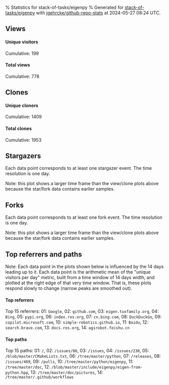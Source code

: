 % Statistics for stack-of-tasks/eigenpy
% Generated for [stack-of-tasks/eigenpy](https://github.com/stack-of-tasks/eigenpy) with [jgehrcke/github-repo-stats](https://github.com/jgehrcke/github-repo-stats) at 2024-05-27 08:24 UTC.


## Views

#### Unique visitors
<div id="chart_views_unique" class="full-width-chart"></div>

Cumulative: 199

#### Total views
<div id="chart_views_total" class="full-width-chart"></div>

Cumulative: 778

<div class="pagebreak-for-print"> </div>

## Clones

#### Unique cloners
<div id="chart_clones_unique" class="full-width-chart"></div>

Cumulative: 1409

#### Total clones
<div id="chart_clones_total" class="full-width-chart"></div>

Cumulative: 1953



<div class="pagebreak-for-print"> </div>



## Stargazers

Each data point corresponds to at least one stargazer event.
The time resolution is one day.

<div id="chart_stargazers" class="full-width-chart"></div>


Note: this plot shows a larger time frame than the view/clone plots above because the star/fork data contains earlier samples.



## Forks

Each data point corresponds to at least one fork event.
The time resolution is one day.

<div id="chart_forks" class="full-width-chart"></div>


Note: this plot shows a larger time frame than the view/clone plots above because the star/fork data contains earlier samples.



<div class="pagebreak-for-print"> </div>



## Top referrers and paths


Note: Each data point in the plots shown below is influenced by the 14 days
leading up to it. Each data point is the arithmetic mean of the "unique
visitors per day" metric, built from a time window of 14 days width, and
plotted at the right edge of that very time window. That is, these plots
respond slowly to change (narrow peaks are smoothed out).




#### Top referrers


<div id="chart_referrers_top_n_alltime" class="full-width-chart"></div>

Top 15 referrers: 01: `Google`, 02: `github.com`, 03: `eigen.tuxfamily.org`, 04: `Bing`, 05: `pypi.org`, 06: `index.ros.org`, 07: `cn.bing.com`, 08: `DuckDuckGo`, 09: `copilot.microsoft.com`, 10: `simple-robotics.github.io`, 11: `Baidu`, 12: `search.brave.com`, 13: `docs.ros.org`, 14: `agirobot.feishu.cn`





#### Top paths


<div id="chart_paths_top_n_alltime" class="full-width-chart"></div>

Top 15 paths: 01: `/`, 02: `/issues/86`, 03: `/issues`, 04: `/issues/230`, 05: `/blob/master/CMakeLists.txt`, 06: `/tree/master/python`, 07: `/releases`, 08: `/issues/469`, 09: `/pulls`, 10: `/tree/master/python/eigenpy`, 11: `/tree/master/doc`, 12: `/blob/master/include/eigenpy/eigen-from-python.hpp`, 13: `/tree/master/doc/pictures`, 14: `/tree/master/.github/workflows`


<script type="text/javascript">
    vegaEmbed('#chart_views_unique', {"$schema": "https://vega.github.io/schema/vega-lite/v4.17.0.json", "config": {"arc": {"fill": "#1b1e23"}, "area": {"fill": "#1b1e23"}, "axisBottom": {"domainColor": "#a9b4c4", "gridColor": "#a9b4c4", "labelColor": "#1b1e23", "labelFont": "relative-mono-11-pitch-pro, Menlo, monospace", "tickColor": "#a9b4c4", "titleColor": "#1b1e23", "titleFont": "relative-mono-11-pitch-pro, Menlo, monospace"}, "axisLeft": {"domainColor": "#a9b4c4", "gridColor": "#a9b4c4", "labelColor": "#1b1e23", "labelFont": "relative-mono-11-pitch-pro, Menlo, monospace", "tickColor": "#a9b4c4", "titleColor": "#1b1e23", "titleFont": "relative-mono-11-pitch-pro, Menlo, monospace"}, "axisX": {"grid": false}, "axisY": {"grid": false, "labelBound": true}, "background": "#FFFFFF", "group": {"fill": "#FFFFFF"}, "header": {"fontWeight": 400, "labelFont": "relative-mono-11-pitch-pro, Menlo, monospace", "titleFont": "relative-mono-11-pitch-pro, Menlo, monospace"}, "legend": {"labelFont": "relative-mono-11-pitch-pro, Menlo, monospace", "symbolSize": 200, "symbolType": "circle", "titleFont": "relative-mono-11-pitch-pro, Menlo, monospace"}, "line": {"color": "#1b1e23", "stroke": "#1b1e23"}, "path": {"stroke": "#1b1e23"}, "point": {"color": "#1b1e23", "cursor": "pointer", "filled": true, "size": 20}, "range": {"category": ["#85a2f7", "#ea9755", "#7eb36a", "#f07071", "#bc85d9", "#e587b6", "#a9b4c4", "#d4c05e", "#64b9c4"]}, "style": {"bar": {"fill": "#1b1e23"}, "text": {"font": "relative-mono-11-pitch-pro, Menlo, monospace", "fontWeight": 400}}, "symbol": {"shape": "circle"}, "title": {"anchor": "start", "font": "relative-mono-11-pitch-pro, Menlo, monospace", "fontWeight": 400}, "trail": {"color": "#1b1e23", "stroke": "#1b1e23"}, "view": {"stroke": null}}, "data": {"name": "data-4dd1a242aa4c16dc456e7962f9ce2a98"}, "datasets": {"data-4dd1a242aa4c16dc456e7962f9ce2a98": [{"time": "2024-05-06T00:00:00+00:00", "views_total": 6, "views_unique": 2}, {"time": "2024-05-07T00:00:00+00:00", "views_total": 29, "views_unique": 10}, {"time": "2024-05-08T00:00:00+00:00", "views_total": 29, "views_unique": 11}, {"time": "2024-05-09T00:00:00+00:00", "views_total": 46, "views_unique": 9}, {"time": "2024-05-10T00:00:00+00:00", "views_total": 39, "views_unique": 13}, {"time": "2024-05-11T00:00:00+00:00", "views_total": 4, "views_unique": 4}, {"time": "2024-05-12T00:00:00+00:00", "views_total": 3, "views_unique": 3}, {"time": "2024-05-13T00:00:00+00:00", "views_total": 49, "views_unique": 12}, {"time": "2024-05-14T00:00:00+00:00", "views_total": 24, "views_unique": 12}, {"time": "2024-05-15T00:00:00+00:00", "views_total": 88, "views_unique": 9}, {"time": "2024-05-16T00:00:00+00:00", "views_total": 18, "views_unique": 9}, {"time": "2024-05-17T00:00:00+00:00", "views_total": 23, "views_unique": 11}, {"time": "2024-05-18T00:00:00+00:00", "views_total": 8, "views_unique": 4}, {"time": "2024-05-19T00:00:00+00:00", "views_total": 21, "views_unique": 1}, {"time": "2024-05-20T00:00:00+00:00", "views_total": 19, "views_unique": 9}, {"time": "2024-05-21T00:00:00+00:00", "views_total": 74, "views_unique": 14}, {"time": "2024-05-22T00:00:00+00:00", "views_total": 125, "views_unique": 25}, {"time": "2024-05-23T00:00:00+00:00", "views_total": 31, "views_unique": 12}, {"time": "2024-05-24T00:00:00+00:00", "views_total": 32, "views_unique": 13}, {"time": "2024-05-25T00:00:00+00:00", "views_total": 17, "views_unique": 3}, {"time": "2024-05-26T00:00:00+00:00", "views_total": 68, "views_unique": 8}, {"time": "2024-05-27T00:00:00+00:00", "views_total": 25, "views_unique": 5}]}, "encoding": {"tooltip": [{"field": "views_unique", "format": ".1f", "title": "views (u)", "type": "quantitative"}, {"field": "time", "format": "%B %e, %Y", "title": "date", "type": "temporal"}], "x": {"axis": {"labelAngle": 25}, "field": "time", "scale": {"domain": ["2024-05-06", "2024-05-27"]}, "timeUnit": "yearmonthdate", "title": "date", "type": "temporal"}, "y": {"axis": {}, "field": "views_unique", "scale": {"domain": [0, 27.500000000000004], "type": "linear", "zero": true}, "title": "unique views per day", "type": "quantitative"}}, "height": 200, "mark": {"point": true, "type": "line"}, "padding": 10, "width": "container"}, {"actions": false, "renderer": "svg"}).catch(console.error);
vegaEmbed('#chart_views_total', {"$schema": "https://vega.github.io/schema/vega-lite/v4.17.0.json", "config": {"arc": {"fill": "#1b1e23"}, "area": {"fill": "#1b1e23"}, "axisBottom": {"domainColor": "#a9b4c4", "gridColor": "#a9b4c4", "labelColor": "#1b1e23", "labelFont": "relative-mono-11-pitch-pro, Menlo, monospace", "tickColor": "#a9b4c4", "titleColor": "#1b1e23", "titleFont": "relative-mono-11-pitch-pro, Menlo, monospace"}, "axisLeft": {"domainColor": "#a9b4c4", "gridColor": "#a9b4c4", "labelColor": "#1b1e23", "labelFont": "relative-mono-11-pitch-pro, Menlo, monospace", "tickColor": "#a9b4c4", "titleColor": "#1b1e23", "titleFont": "relative-mono-11-pitch-pro, Menlo, monospace"}, "axisX": {"grid": false}, "axisY": {"grid": false, "labelBound": true}, "background": "#FFFFFF", "group": {"fill": "#FFFFFF"}, "header": {"fontWeight": 400, "labelFont": "relative-mono-11-pitch-pro, Menlo, monospace", "titleFont": "relative-mono-11-pitch-pro, Menlo, monospace"}, "legend": {"labelFont": "relative-mono-11-pitch-pro, Menlo, monospace", "symbolSize": 200, "symbolType": "circle", "titleFont": "relative-mono-11-pitch-pro, Menlo, monospace"}, "line": {"color": "#1b1e23", "stroke": "#1b1e23"}, "path": {"stroke": "#1b1e23"}, "point": {"color": "#1b1e23", "cursor": "pointer", "filled": true, "size": 20}, "range": {"category": ["#85a2f7", "#ea9755", "#7eb36a", "#f07071", "#bc85d9", "#e587b6", "#a9b4c4", "#d4c05e", "#64b9c4"]}, "style": {"bar": {"fill": "#1b1e23"}, "text": {"font": "relative-mono-11-pitch-pro, Menlo, monospace", "fontWeight": 400}}, "symbol": {"shape": "circle"}, "title": {"anchor": "start", "font": "relative-mono-11-pitch-pro, Menlo, monospace", "fontWeight": 400}, "trail": {"color": "#1b1e23", "stroke": "#1b1e23"}, "view": {"stroke": null}}, "data": {"name": "data-4dd1a242aa4c16dc456e7962f9ce2a98"}, "datasets": {"data-4dd1a242aa4c16dc456e7962f9ce2a98": [{"time": "2024-05-06T00:00:00+00:00", "views_total": 6, "views_unique": 2}, {"time": "2024-05-07T00:00:00+00:00", "views_total": 29, "views_unique": 10}, {"time": "2024-05-08T00:00:00+00:00", "views_total": 29, "views_unique": 11}, {"time": "2024-05-09T00:00:00+00:00", "views_total": 46, "views_unique": 9}, {"time": "2024-05-10T00:00:00+00:00", "views_total": 39, "views_unique": 13}, {"time": "2024-05-11T00:00:00+00:00", "views_total": 4, "views_unique": 4}, {"time": "2024-05-12T00:00:00+00:00", "views_total": 3, "views_unique": 3}, {"time": "2024-05-13T00:00:00+00:00", "views_total": 49, "views_unique": 12}, {"time": "2024-05-14T00:00:00+00:00", "views_total": 24, "views_unique": 12}, {"time": "2024-05-15T00:00:00+00:00", "views_total": 88, "views_unique": 9}, {"time": "2024-05-16T00:00:00+00:00", "views_total": 18, "views_unique": 9}, {"time": "2024-05-17T00:00:00+00:00", "views_total": 23, "views_unique": 11}, {"time": "2024-05-18T00:00:00+00:00", "views_total": 8, "views_unique": 4}, {"time": "2024-05-19T00:00:00+00:00", "views_total": 21, "views_unique": 1}, {"time": "2024-05-20T00:00:00+00:00", "views_total": 19, "views_unique": 9}, {"time": "2024-05-21T00:00:00+00:00", "views_total": 74, "views_unique": 14}, {"time": "2024-05-22T00:00:00+00:00", "views_total": 125, "views_unique": 25}, {"time": "2024-05-23T00:00:00+00:00", "views_total": 31, "views_unique": 12}, {"time": "2024-05-24T00:00:00+00:00", "views_total": 32, "views_unique": 13}, {"time": "2024-05-25T00:00:00+00:00", "views_total": 17, "views_unique": 3}, {"time": "2024-05-26T00:00:00+00:00", "views_total": 68, "views_unique": 8}, {"time": "2024-05-27T00:00:00+00:00", "views_total": 25, "views_unique": 5}]}, "encoding": {"tooltip": [{"field": "views_total", "format": ".1f", "title": "views (t)", "type": "quantitative"}, {"field": "time", "format": "%B %e, %Y", "title": "date", "type": "temporal"}], "x": {"axis": {"labelAngle": 25}, "field": "time", "scale": {"domain": ["2024-05-06", "2024-05-27"]}, "timeUnit": "yearmonthdate", "title": "date", "type": "temporal"}, "y": {"axis": {"values": [1, 10, 50, 100, 500, 1000, 5000, 10000]}, "field": "views_total", "scale": {"domain": [0, 137.5], "type": "symlog", "zero": true}, "title": "total views per day", "type": "quantitative"}}, "height": 200, "mark": {"point": true, "type": "line"}, "padding": 10, "width": "container"}, {"actions": false, "renderer": "svg"}).catch(console.error);
vegaEmbed('#chart_clones_unique', {"$schema": "https://vega.github.io/schema/vega-lite/v4.17.0.json", "config": {"arc": {"fill": "#1b1e23"}, "area": {"fill": "#1b1e23"}, "axisBottom": {"domainColor": "#a9b4c4", "gridColor": "#a9b4c4", "labelColor": "#1b1e23", "labelFont": "relative-mono-11-pitch-pro, Menlo, monospace", "tickColor": "#a9b4c4", "titleColor": "#1b1e23", "titleFont": "relative-mono-11-pitch-pro, Menlo, monospace"}, "axisLeft": {"domainColor": "#a9b4c4", "gridColor": "#a9b4c4", "labelColor": "#1b1e23", "labelFont": "relative-mono-11-pitch-pro, Menlo, monospace", "tickColor": "#a9b4c4", "titleColor": "#1b1e23", "titleFont": "relative-mono-11-pitch-pro, Menlo, monospace"}, "axisX": {"grid": false}, "axisY": {"grid": false, "labelBound": true}, "background": "#FFFFFF", "group": {"fill": "#FFFFFF"}, "header": {"fontWeight": 400, "labelFont": "relative-mono-11-pitch-pro, Menlo, monospace", "titleFont": "relative-mono-11-pitch-pro, Menlo, monospace"}, "legend": {"labelFont": "relative-mono-11-pitch-pro, Menlo, monospace", "symbolSize": 200, "symbolType": "circle", "titleFont": "relative-mono-11-pitch-pro, Menlo, monospace"}, "line": {"color": "#1b1e23", "stroke": "#1b1e23"}, "path": {"stroke": "#1b1e23"}, "point": {"color": "#1b1e23", "cursor": "pointer", "filled": true, "size": 20}, "range": {"category": ["#85a2f7", "#ea9755", "#7eb36a", "#f07071", "#bc85d9", "#e587b6", "#a9b4c4", "#d4c05e", "#64b9c4"]}, "style": {"bar": {"fill": "#1b1e23"}, "text": {"font": "relative-mono-11-pitch-pro, Menlo, monospace", "fontWeight": 400}}, "symbol": {"shape": "circle"}, "title": {"anchor": "start", "font": "relative-mono-11-pitch-pro, Menlo, monospace", "fontWeight": 400}, "trail": {"color": "#1b1e23", "stroke": "#1b1e23"}, "view": {"stroke": null}}, "data": {"name": "data-ed9c578e728ab6f08db4843524c87df5"}, "datasets": {"data-ed9c578e728ab6f08db4843524c87df5": [{"clones_total": 77, "clones_unique": 70, "time": "2024-05-06T00:00:00+00:00"}, {"clones_total": 84, "clones_unique": 74, "time": "2024-05-07T00:00:00+00:00"}, {"clones_total": 69, "clones_unique": 55, "time": "2024-05-08T00:00:00+00:00"}, {"clones_total": 87, "clones_unique": 81, "time": "2024-05-09T00:00:00+00:00"}, {"clones_total": 114, "clones_unique": 100, "time": "2024-05-10T00:00:00+00:00"}, {"clones_total": 98, "clones_unique": 87, "time": "2024-05-11T00:00:00+00:00"}, {"clones_total": 65, "clones_unique": 61, "time": "2024-05-12T00:00:00+00:00"}, {"clones_total": 121, "clones_unique": 96, "time": "2024-05-13T00:00:00+00:00"}, {"clones_total": 61, "clones_unique": 41, "time": "2024-05-14T00:00:00+00:00"}, {"clones_total": 44, "clones_unique": 15, "time": "2024-05-15T00:00:00+00:00"}, {"clones_total": 31, "clones_unique": 15, "time": "2024-05-16T00:00:00+00:00"}, {"clones_total": 102, "clones_unique": 91, "time": "2024-05-17T00:00:00+00:00"}, {"clones_total": 4, "clones_unique": 4, "time": "2024-05-18T00:00:00+00:00"}, {"clones_total": 3, "clones_unique": 3, "time": "2024-05-19T00:00:00+00:00"}, {"clones_total": 7, "clones_unique": 7, "time": "2024-05-20T00:00:00+00:00"}, {"clones_total": 114, "clones_unique": 100, "time": "2024-05-21T00:00:00+00:00"}, {"clones_total": 244, "clones_unique": 132, "time": "2024-05-22T00:00:00+00:00"}, {"clones_total": 194, "clones_unique": 155, "time": "2024-05-23T00:00:00+00:00"}, {"clones_total": 146, "clones_unique": 120, "time": "2024-05-24T00:00:00+00:00"}, {"clones_total": 167, "clones_unique": 35, "time": "2024-05-25T00:00:00+00:00"}, {"clones_total": 114, "clones_unique": 62, "time": "2024-05-26T00:00:00+00:00"}, {"clones_total": 7, "clones_unique": 5, "time": "2024-05-27T00:00:00+00:00"}]}, "encoding": {"tooltip": [{"field": "clones_unique", "format": ".1f", "title": "clones (u)", "type": "quantitative"}, {"field": "time", "format": "%B %e, %Y", "title": "date", "type": "temporal"}], "x": {"axis": {"labelAngle": 25}, "field": "time", "scale": {"domain": ["2024-05-06", "2024-05-27"]}, "timeUnit": "yearmonthdate", "title": "date", "type": "temporal"}, "y": {"axis": {"values": [1, 10, 50, 100, 500, 1000, 5000, 10000]}, "field": "clones_unique", "scale": {"domain": [0, 170.5], "type": "symlog", "zero": true}, "title": "unique clones per day", "type": "quantitative"}}, "height": 200, "mark": {"point": true, "type": "line"}, "padding": 10, "width": "container"}, {"actions": false, "renderer": "svg"}).catch(console.error);
vegaEmbed('#chart_clones_total', {"$schema": "https://vega.github.io/schema/vega-lite/v4.17.0.json", "config": {"arc": {"fill": "#1b1e23"}, "area": {"fill": "#1b1e23"}, "axisBottom": {"domainColor": "#a9b4c4", "gridColor": "#a9b4c4", "labelColor": "#1b1e23", "labelFont": "relative-mono-11-pitch-pro, Menlo, monospace", "tickColor": "#a9b4c4", "titleColor": "#1b1e23", "titleFont": "relative-mono-11-pitch-pro, Menlo, monospace"}, "axisLeft": {"domainColor": "#a9b4c4", "gridColor": "#a9b4c4", "labelColor": "#1b1e23", "labelFont": "relative-mono-11-pitch-pro, Menlo, monospace", "tickColor": "#a9b4c4", "titleColor": "#1b1e23", "titleFont": "relative-mono-11-pitch-pro, Menlo, monospace"}, "axisX": {"grid": false}, "axisY": {"grid": false, "labelBound": true}, "background": "#FFFFFF", "group": {"fill": "#FFFFFF"}, "header": {"fontWeight": 400, "labelFont": "relative-mono-11-pitch-pro, Menlo, monospace", "titleFont": "relative-mono-11-pitch-pro, Menlo, monospace"}, "legend": {"labelFont": "relative-mono-11-pitch-pro, Menlo, monospace", "symbolSize": 200, "symbolType": "circle", "titleFont": "relative-mono-11-pitch-pro, Menlo, monospace"}, "line": {"color": "#1b1e23", "stroke": "#1b1e23"}, "path": {"stroke": "#1b1e23"}, "point": {"color": "#1b1e23", "cursor": "pointer", "filled": true, "size": 20}, "range": {"category": ["#85a2f7", "#ea9755", "#7eb36a", "#f07071", "#bc85d9", "#e587b6", "#a9b4c4", "#d4c05e", "#64b9c4"]}, "style": {"bar": {"fill": "#1b1e23"}, "text": {"font": "relative-mono-11-pitch-pro, Menlo, monospace", "fontWeight": 400}}, "symbol": {"shape": "circle"}, "title": {"anchor": "start", "font": "relative-mono-11-pitch-pro, Menlo, monospace", "fontWeight": 400}, "trail": {"color": "#1b1e23", "stroke": "#1b1e23"}, "view": {"stroke": null}}, "data": {"name": "data-ed9c578e728ab6f08db4843524c87df5"}, "datasets": {"data-ed9c578e728ab6f08db4843524c87df5": [{"clones_total": 77, "clones_unique": 70, "time": "2024-05-06T00:00:00+00:00"}, {"clones_total": 84, "clones_unique": 74, "time": "2024-05-07T00:00:00+00:00"}, {"clones_total": 69, "clones_unique": 55, "time": "2024-05-08T00:00:00+00:00"}, {"clones_total": 87, "clones_unique": 81, "time": "2024-05-09T00:00:00+00:00"}, {"clones_total": 114, "clones_unique": 100, "time": "2024-05-10T00:00:00+00:00"}, {"clones_total": 98, "clones_unique": 87, "time": "2024-05-11T00:00:00+00:00"}, {"clones_total": 65, "clones_unique": 61, "time": "2024-05-12T00:00:00+00:00"}, {"clones_total": 121, "clones_unique": 96, "time": "2024-05-13T00:00:00+00:00"}, {"clones_total": 61, "clones_unique": 41, "time": "2024-05-14T00:00:00+00:00"}, {"clones_total": 44, "clones_unique": 15, "time": "2024-05-15T00:00:00+00:00"}, {"clones_total": 31, "clones_unique": 15, "time": "2024-05-16T00:00:00+00:00"}, {"clones_total": 102, "clones_unique": 91, "time": "2024-05-17T00:00:00+00:00"}, {"clones_total": 4, "clones_unique": 4, "time": "2024-05-18T00:00:00+00:00"}, {"clones_total": 3, "clones_unique": 3, "time": "2024-05-19T00:00:00+00:00"}, {"clones_total": 7, "clones_unique": 7, "time": "2024-05-20T00:00:00+00:00"}, {"clones_total": 114, "clones_unique": 100, "time": "2024-05-21T00:00:00+00:00"}, {"clones_total": 244, "clones_unique": 132, "time": "2024-05-22T00:00:00+00:00"}, {"clones_total": 194, "clones_unique": 155, "time": "2024-05-23T00:00:00+00:00"}, {"clones_total": 146, "clones_unique": 120, "time": "2024-05-24T00:00:00+00:00"}, {"clones_total": 167, "clones_unique": 35, "time": "2024-05-25T00:00:00+00:00"}, {"clones_total": 114, "clones_unique": 62, "time": "2024-05-26T00:00:00+00:00"}, {"clones_total": 7, "clones_unique": 5, "time": "2024-05-27T00:00:00+00:00"}]}, "encoding": {"tooltip": [{"field": "clones_total", "format": ".1f", "title": "clones (t)", "type": "quantitative"}, {"field": "time", "format": "%B %e, %Y", "title": "date", "type": "temporal"}], "x": {"axis": {"labelAngle": 25}, "field": "time", "scale": {"domain": ["2024-05-06", "2024-05-27"]}, "timeUnit": "yearmonthdate", "title": "date", "type": "temporal"}, "y": {"axis": {"values": [1, 10, 50, 100, 500, 1000, 5000, 10000]}, "field": "clones_total", "scale": {"domain": [0, 268.40000000000003], "type": "symlog", "zero": true}, "title": "total clones per day", "type": "quantitative"}}, "height": 200, "mark": {"point": true, "type": "line"}, "padding": 10, "width": "container"}, {"actions": false, "renderer": "svg"}).catch(console.error);
vegaEmbed('#chart_stargazers', {"$schema": "https://vega.github.io/schema/vega-lite/v4.17.0.json", "config": {"arc": {"fill": "#1b1e23"}, "area": {"fill": "#1b1e23"}, "axisBottom": {"domainColor": "#a9b4c4", "gridColor": "#a9b4c4", "labelColor": "#1b1e23", "labelFont": "relative-mono-11-pitch-pro, Menlo, monospace", "tickColor": "#a9b4c4", "titleColor": "#1b1e23", "titleFont": "relative-mono-11-pitch-pro, Menlo, monospace"}, "axisLeft": {"domainColor": "#a9b4c4", "gridColor": "#a9b4c4", "labelColor": "#1b1e23", "labelFont": "relative-mono-11-pitch-pro, Menlo, monospace", "tickColor": "#a9b4c4", "titleColor": "#1b1e23", "titleFont": "relative-mono-11-pitch-pro, Menlo, monospace"}, "axisX": {"grid": false}, "axisY": {"grid": false}, "background": "#FFFFFF", "group": {"fill": "#FFFFFF"}, "header": {"fontWeight": 400, "labelFont": "relative-mono-11-pitch-pro, Menlo, monospace", "titleFont": "relative-mono-11-pitch-pro, Menlo, monospace"}, "legend": {"labelFont": "relative-mono-11-pitch-pro, Menlo, monospace", "symbolSize": 200, "symbolType": "circle", "titleFont": "relative-mono-11-pitch-pro, Menlo, monospace"}, "line": {"color": "#1b1e23", "stroke": "#1b1e23"}, "path": {"stroke": "#1b1e23"}, "point": {"color": "#1b1e23", "cursor": "pointer", "filled": true, "size": 50}, "range": {"category": ["#85a2f7", "#ea9755", "#7eb36a", "#f07071", "#bc85d9", "#e587b6", "#a9b4c4", "#d4c05e", "#64b9c4"]}, "style": {"bar": {"fill": "#1b1e23"}, "text": {"font": "relative-mono-11-pitch-pro, Menlo, monospace", "fontWeight": 400}}, "symbol": {"shape": "circle"}, "title": {"anchor": "start", "font": "relative-mono-11-pitch-pro, Menlo, monospace", "fontWeight": 400}, "trail": {"color": "#1b1e23", "stroke": "#1b1e23"}, "view": {"stroke": null}}, "data": {"name": "data-9ec6923012c4eb88e4864525ed2d7313"}, "datasets": {"data-9ec6923012c4eb88e4864525ed2d7313": [{"stars_cumulative": 1.0, "time": "2014-11-22T00:00:00+00:00"}, {"stars_cumulative": 2.0, "time": "2015-12-07T10:00:00+00:00"}, {"stars_cumulative": 3.0, "time": "2017-10-29T02:00:00+00:00"}, {"stars_cumulative": 4.0, "time": "2018-04-20T00:00:00+00:00"}, {"stars_cumulative": 5.0, "time": "2018-08-01T18:00:00+00:00"}, {"stars_cumulative": 7.0, "time": "2018-09-05T08:00:00+00:00"}, {"stars_cumulative": 8.0, "time": "2018-12-18T02:00:00+00:00"}, {"stars_cumulative": 11.0, "time": "2019-03-31T20:00:00+00:00"}, {"stars_cumulative": 13.0, "time": "2019-06-09T00:00:00+00:00"}, {"stars_cumulative": 16.0, "time": "2019-07-13T14:00:00+00:00"}, {"stars_cumulative": 22.0, "time": "2019-09-20T18:00:00+00:00"}, {"stars_cumulative": 27.0, "time": "2019-10-25T08:00:00+00:00"}, {"stars_cumulative": 28.0, "time": "2020-01-02T12:00:00+00:00"}, {"stars_cumulative": 38.0, "time": "2020-02-06T02:00:00+00:00"}, {"stars_cumulative": 42.0, "time": "2020-03-11T16:00:00+00:00"}, {"stars_cumulative": 45.0, "time": "2020-04-15T06:00:00+00:00"}, {"stars_cumulative": 48.0, "time": "2020-05-19T20:00:00+00:00"}, {"stars_cumulative": 49.0, "time": "2020-06-23T10:00:00+00:00"}, {"stars_cumulative": 53.0, "time": "2020-07-28T00:00:00+00:00"}, {"stars_cumulative": 55.0, "time": "2020-08-31T14:00:00+00:00"}, {"stars_cumulative": 56.0, "time": "2020-10-05T04:00:00+00:00"}, {"stars_cumulative": 57.0, "time": "2020-12-13T08:00:00+00:00"}, {"stars_cumulative": 58.0, "time": "2021-01-16T22:00:00+00:00"}, {"stars_cumulative": 60.0, "time": "2021-02-20T12:00:00+00:00"}, {"stars_cumulative": 62.0, "time": "2021-03-27T02:00:00+00:00"}, {"stars_cumulative": 66.0, "time": "2021-04-30T16:00:00+00:00"}, {"stars_cumulative": 70.0, "time": "2021-06-04T06:00:00+00:00"}, {"stars_cumulative": 72.0, "time": "2021-07-08T20:00:00+00:00"}, {"stars_cumulative": 76.0, "time": "2021-08-12T10:00:00+00:00"}, {"stars_cumulative": 78.0, "time": "2021-09-16T00:00:00+00:00"}, {"stars_cumulative": 82.0, "time": "2021-10-20T14:00:00+00:00"}, {"stars_cumulative": 83.0, "time": "2021-11-24T04:00:00+00:00"}, {"stars_cumulative": 87.0, "time": "2021-12-28T18:00:00+00:00"}, {"stars_cumulative": 89.0, "time": "2022-02-01T08:00:00+00:00"}, {"stars_cumulative": 94.0, "time": "2022-03-07T22:00:00+00:00"}, {"stars_cumulative": 96.0, "time": "2022-04-11T12:00:00+00:00"}, {"stars_cumulative": 97.0, "time": "2022-05-16T02:00:00+00:00"}, {"stars_cumulative": 103.0, "time": "2022-06-19T16:00:00+00:00"}, {"stars_cumulative": 108.0, "time": "2022-07-24T06:00:00+00:00"}, {"stars_cumulative": 111.0, "time": "2022-10-01T10:00:00+00:00"}, {"stars_cumulative": 112.0, "time": "2022-11-05T00:00:00+00:00"}, {"stars_cumulative": 118.0, "time": "2022-12-09T14:00:00+00:00"}, {"stars_cumulative": 120.0, "time": "2023-01-13T04:00:00+00:00"}, {"stars_cumulative": 122.0, "time": "2023-02-16T18:00:00+00:00"}, {"stars_cumulative": 126.0, "time": "2023-03-23T08:00:00+00:00"}, {"stars_cumulative": 128.0, "time": "2023-04-26T22:00:00+00:00"}, {"stars_cumulative": 132.0, "time": "2023-05-31T12:00:00+00:00"}, {"stars_cumulative": 135.0, "time": "2023-07-05T02:00:00+00:00"}, {"stars_cumulative": 139.0, "time": "2023-08-08T16:00:00+00:00"}, {"stars_cumulative": 144.0, "time": "2023-09-12T06:00:00+00:00"}, {"stars_cumulative": 145.0, "time": "2023-10-16T20:00:00+00:00"}, {"stars_cumulative": 147.0, "time": "2023-11-20T10:00:00+00:00"}, {"stars_cumulative": 149.0, "time": "2023-12-25T00:00:00+00:00"}, {"stars_cumulative": 152.0, "time": "2024-01-28T14:00:00+00:00"}, {"stars_cumulative": 156.0, "time": "2024-03-03T04:00:00+00:00"}, {"stars_cumulative": 161.0, "time": "2024-04-06T18:00:00+00:00"}, {"stars_cumulative": 162.0, "time": "2024-05-11T08:00:00+00:00"}]}, "encoding": {"tooltip": [{"field": "stars_cumulative", "format": "d", "title": "stars", "type": "quantitative"}, {"field": "time", "format": "%B %e, %Y", "title": "date", "type": "temporal"}], "x": {"axis": {"labelAngle": 25}, "field": "time", "scale": {"domain": ["2014-10-08", "2024-05-27"]}, "timeUnit": "yearmonthdate", "title": "date", "type": "temporal"}, "y": {"field": "stars_cumulative", "scale": {"domain": [0, 178.20000000000002], "zero": true}, "title": "stargazer count (cumulative)", "type": "quantitative"}}, "height": 300, "mark": {"point": true, "type": "line"}, "padding": 10, "width": "container"}, {"actions": false, "renderer": "svg"}).catch(console.error);
vegaEmbed('#chart_forks', {"$schema": "https://vega.github.io/schema/vega-lite/v4.17.0.json", "config": {"arc": {"fill": "#1b1e23"}, "area": {"fill": "#1b1e23"}, "axisBottom": {"domainColor": "#a9b4c4", "gridColor": "#a9b4c4", "labelColor": "#1b1e23", "labelFont": "relative-mono-11-pitch-pro, Menlo, monospace", "tickColor": "#a9b4c4", "titleColor": "#1b1e23", "titleFont": "relative-mono-11-pitch-pro, Menlo, monospace"}, "axisLeft": {"domainColor": "#a9b4c4", "gridColor": "#a9b4c4", "labelColor": "#1b1e23", "labelFont": "relative-mono-11-pitch-pro, Menlo, monospace", "tickColor": "#a9b4c4", "titleColor": "#1b1e23", "titleFont": "relative-mono-11-pitch-pro, Menlo, monospace"}, "axisX": {"grid": false}, "axisY": {"grid": false}, "background": "#FFFFFF", "group": {"fill": "#FFFFFF"}, "header": {"fontWeight": 400, "labelFont": "relative-mono-11-pitch-pro, Menlo, monospace", "titleFont": "relative-mono-11-pitch-pro, Menlo, monospace"}, "legend": {"labelFont": "relative-mono-11-pitch-pro, Menlo, monospace", "symbolSize": 200, "symbolType": "circle", "titleFont": "relative-mono-11-pitch-pro, Menlo, monospace"}, "line": {"color": "#1b1e23", "stroke": "#1b1e23"}, "path": {"stroke": "#1b1e23"}, "point": {"color": "#1b1e23", "cursor": "pointer", "filled": true, "size": 50}, "range": {"category": ["#85a2f7", "#ea9755", "#7eb36a", "#f07071", "#bc85d9", "#e587b6", "#a9b4c4", "#d4c05e", "#64b9c4"]}, "style": {"bar": {"fill": "#1b1e23"}, "text": {"font": "relative-mono-11-pitch-pro, Menlo, monospace", "fontWeight": 400}}, "symbol": {"shape": "circle"}, "title": {"anchor": "start", "font": "relative-mono-11-pitch-pro, Menlo, monospace", "fontWeight": 400}, "trail": {"color": "#1b1e23", "stroke": "#1b1e23"}, "view": {"stroke": null}}, "data": {"name": "data-d735ec568c62395c171eaaabe8a5b9a7"}, "datasets": {"data-d735ec568c62395c171eaaabe8a5b9a7": [{"forks_cumulative": 1, "time": "2014-10-08T08:15:50+00:00"}, {"forks_cumulative": 2, "time": "2015-02-20T00:45:41+00:00"}, {"forks_cumulative": 3, "time": "2016-07-07T12:01:35+00:00"}, {"forks_cumulative": 4, "time": "2017-01-05T09:16:37+00:00"}, {"forks_cumulative": 5, "time": "2017-11-02T14:38:48+00:00"}, {"forks_cumulative": 6, "time": "2017-12-01T20:04:53+00:00"}, {"forks_cumulative": 7, "time": "2019-04-11T10:00:02+00:00"}, {"forks_cumulative": 8, "time": "2019-04-19T08:54:43+00:00"}, {"forks_cumulative": 9, "time": "2019-07-04T10:19:15+00:00"}, {"forks_cumulative": 10, "time": "2019-07-17T07:25:45+00:00"}, {"forks_cumulative": 11, "time": "2019-07-17T11:28:39+00:00"}, {"forks_cumulative": 12, "time": "2019-07-25T13:38:31+00:00"}, {"forks_cumulative": 13, "time": "2019-08-23T12:57:45+00:00"}, {"forks_cumulative": 14, "time": "2019-10-21T09:08:05+00:00"}, {"forks_cumulative": 15, "time": "2019-11-08T07:35:54+00:00"}, {"forks_cumulative": 16, "time": "2020-01-30T14:39:45+00:00"}, {"forks_cumulative": 17, "time": "2020-02-09T03:09:14+00:00"}, {"forks_cumulative": 18, "time": "2020-02-09T14:19:58+00:00"}, {"forks_cumulative": 19, "time": "2020-05-06T13:42:06+00:00"}, {"forks_cumulative": 20, "time": "2020-06-03T08:51:45+00:00"}, {"forks_cumulative": 21, "time": "2020-09-11T01:53:48+00:00"}, {"forks_cumulative": 22, "time": "2020-11-22T10:18:00+00:00"}, {"forks_cumulative": 23, "time": "2021-07-21T12:47:24+00:00"}, {"forks_cumulative": 24, "time": "2021-11-10T18:56:20+00:00"}, {"forks_cumulative": 25, "time": "2021-12-25T05:56:33+00:00"}, {"forks_cumulative": 26, "time": "2022-01-28T11:25:43+00:00"}, {"forks_cumulative": 27, "time": "2022-04-19T12:56:45+00:00"}, {"forks_cumulative": 28, "time": "2022-05-28T14:35:07+00:00"}, {"forks_cumulative": 29, "time": "2022-08-01T02:01:56+00:00"}, {"forks_cumulative": 30, "time": "2022-08-31T06:28:30+00:00"}, {"forks_cumulative": 31, "time": "2022-09-17T02:43:46+00:00"}, {"forks_cumulative": 32, "time": "2022-12-01T09:51:37+00:00"}, {"forks_cumulative": 33, "time": "2023-05-18T17:19:57+00:00"}, {"forks_cumulative": 34, "time": "2023-05-20T13:50:38+00:00"}, {"forks_cumulative": 35, "time": "2023-10-14T14:35:24+00:00"}, {"forks_cumulative": 36, "time": "2023-10-23T13:44:47+00:00"}, {"forks_cumulative": 37, "time": "2024-03-15T13:05:35+00:00"}, {"forks_cumulative": 38, "time": "2024-04-26T15:36:49+00:00"}]}, "encoding": {"tooltip": [{"field": "forks_cumulative", "format": "d", "title": "forks", "type": "quantitative"}, {"field": "time", "format": "%B %e, %Y", "title": "date", "type": "temporal"}], "x": {"axis": {"labelAngle": 25}, "field": "time", "scale": {"domain": ["2014-10-08", "2024-05-27"]}, "timeUnit": "yearmonthdate", "title": "date", "type": "temporal"}, "y": {"field": "forks_cumulative", "scale": {"domain": [0, 41.800000000000004], "zero": true}, "title": "fork count (cumulative)", "type": "quantitative"}}, "height": 300, "mark": {"point": true, "type": "line"}, "padding": 10, "width": "container"}, {"actions": false, "renderer": "svg"}).catch(console.error);
vegaEmbed('#chart_referrers_top_n_alltime', {"$schema": "https://vega.github.io/schema/vega-lite/v4.17.0.json", "config": {"arc": {"fill": "#1b1e23"}, "area": {"fill": "#1b1e23"}, "axisBottom": {"domainColor": "#a9b4c4", "gridColor": "#a9b4c4", "labelColor": "#1b1e23", "labelFont": "relative-mono-11-pitch-pro, Menlo, monospace", "tickColor": "#a9b4c4", "titleColor": "#1b1e23", "titleFont": "relative-mono-11-pitch-pro, Menlo, monospace"}, "axisLeft": {"domainColor": "#a9b4c4", "gridColor": "#a9b4c4", "labelColor": "#1b1e23", "labelFont": "relative-mono-11-pitch-pro, Menlo, monospace", "tickColor": "#a9b4c4", "titleColor": "#1b1e23", "titleFont": "relative-mono-11-pitch-pro, Menlo, monospace"}, "axisX": {"grid": false}, "axisY": {"grid": false}, "background": "#FFFFFF", "group": {"fill": "#FFFFFF"}, "header": {"fontWeight": 400, "labelFont": "relative-mono-11-pitch-pro, Menlo, monospace", "titleFont": "relative-mono-11-pitch-pro, Menlo, monospace"}, "legend": {"labelFont": "relative-mono-11-pitch-pro, Menlo, monospace", "symbolSize": 200, "symbolType": "circle", "titleFont": "relative-mono-11-pitch-pro, Menlo, monospace"}, "line": {"color": "#1b1e23", "stroke": "#1b1e23"}, "path": {"stroke": "#1b1e23"}, "point": {"color": "#1b1e23", "cursor": "pointer", "filled": true, "size": 30}, "range": {"category": ["#85a2f7", "#ea9755", "#7eb36a", "#f07071", "#bc85d9", "#e587b6", "#a9b4c4", "#d4c05e", "#64b9c4"]}, "style": {"bar": {"fill": "#1b1e23"}, "text": {"font": "relative-mono-11-pitch-pro, Menlo, monospace", "fontWeight": 400}}, "symbol": {"shape": "circle"}, "title": {"anchor": "start", "font": "relative-mono-11-pitch-pro, Menlo, monospace", "fontWeight": 400}, "trail": {"color": "#1b1e23", "stroke": "#1b1e23"}, "view": {"stroke": null}}, "data": {"name": "data-ebf8f452ef4247fd014ed7c6133e4683"}, "datasets": {"data-ebf8f452ef4247fd014ed7c6133e4683": [{"referrer": "Google", "time": "2024-05-20T00:00:00+00:00", "views_unique": 55.0, "views_unique_norm": 3.9285714285714284}, {"referrer": "Google", "time": "2024-05-21T00:00:00+00:00", "views_unique": 50.0, "views_unique_norm": 3.5714285714285716}, {"referrer": "Google", "time": "2024-05-22T00:00:00+00:00", "views_unique": 48.0, "views_unique_norm": 3.4285714285714284}, {"referrer": "Google", "time": "2024-05-23T00:00:00+00:00", "views_unique": 50.0, "views_unique_norm": 3.5714285714285716}, {"referrer": "Google", "time": "2024-05-24T00:00:00+00:00", "views_unique": 54.0, "views_unique_norm": 3.857142857142857}, {"referrer": "Google", "time": "2024-05-25T00:00:00+00:00", "views_unique": 58.0, "views_unique_norm": 4.142857142857143}, {"referrer": "Google", "time": "2024-05-26T00:00:00+00:00", "views_unique": 56.0, "views_unique_norm": 4.0}, {"referrer": "Google", "time": "2024-05-27T00:00:00+00:00", "views_unique": 56.0, "views_unique_norm": 4.0}, {"referrer": "github.com", "time": "2024-05-20T00:00:00+00:00", "views_unique": 10.0, "views_unique_norm": 0.7142857142857143}, {"referrer": "github.com", "time": "2024-05-21T00:00:00+00:00", "views_unique": 11.0, "views_unique_norm": 0.7857142857142857}, {"referrer": "github.com", "time": "2024-05-22T00:00:00+00:00", "views_unique": 14.0, "views_unique_norm": 1.0}, {"referrer": "github.com", "time": "2024-05-23T00:00:00+00:00", "views_unique": 17.0, "views_unique_norm": 1.2142857142857142}, {"referrer": "github.com", "time": "2024-05-24T00:00:00+00:00", "views_unique": 15.0, "views_unique_norm": 1.0714285714285714}, {"referrer": "github.com", "time": "2024-05-25T00:00:00+00:00", "views_unique": 16.0, "views_unique_norm": 1.1428571428571428}, {"referrer": "github.com", "time": "2024-05-26T00:00:00+00:00", "views_unique": 16.0, "views_unique_norm": 1.1428571428571428}, {"referrer": "github.com", "time": "2024-05-27T00:00:00+00:00", "views_unique": 17.0, "views_unique_norm": 1.2142857142857142}, {"referrer": "eigen.tuxfamily.org", "time": "2024-05-20T00:00:00+00:00", "views_unique": 5.0, "views_unique_norm": 0.35714285714285715}, {"referrer": "eigen.tuxfamily.org", "time": "2024-05-21T00:00:00+00:00", "views_unique": 5.0, "views_unique_norm": 0.35714285714285715}, {"referrer": "eigen.tuxfamily.org", "time": "2024-05-22T00:00:00+00:00", "views_unique": 6.0, "views_unique_norm": 0.42857142857142855}, {"referrer": "eigen.tuxfamily.org", "time": "2024-05-23T00:00:00+00:00", "views_unique": 6.0, "views_unique_norm": 0.42857142857142855}, {"referrer": "eigen.tuxfamily.org", "time": "2024-05-24T00:00:00+00:00", "views_unique": 5.0, "views_unique_norm": 0.35714285714285715}, {"referrer": "eigen.tuxfamily.org", "time": "2024-05-25T00:00:00+00:00", "views_unique": 5.0, "views_unique_norm": 0.35714285714285715}, {"referrer": "eigen.tuxfamily.org", "time": "2024-05-26T00:00:00+00:00", "views_unique": 5.0, "views_unique_norm": 0.35714285714285715}, {"referrer": "eigen.tuxfamily.org", "time": "2024-05-27T00:00:00+00:00", "views_unique": 5.0, "views_unique_norm": 0.35714285714285715}, {"referrer": "Bing", "time": "2024-05-20T00:00:00+00:00", "views_unique": 5.0, "views_unique_norm": 0.35714285714285715}, {"referrer": "Bing", "time": "2024-05-21T00:00:00+00:00", "views_unique": 5.0, "views_unique_norm": 0.35714285714285715}, {"referrer": "Bing", "time": "2024-05-22T00:00:00+00:00", "views_unique": 5.0, "views_unique_norm": 0.35714285714285715}, {"referrer": "Bing", "time": "2024-05-23T00:00:00+00:00", "views_unique": 5.0, "views_unique_norm": 0.35714285714285715}, {"referrer": "Bing", "time": "2024-05-24T00:00:00+00:00", "views_unique": 5.0, "views_unique_norm": 0.35714285714285715}, {"referrer": "Bing", "time": "2024-05-25T00:00:00+00:00", "views_unique": 4.0, "views_unique_norm": 0.2857142857142857}, {"referrer": "Bing", "time": "2024-05-26T00:00:00+00:00", "views_unique": 4.0, "views_unique_norm": 0.2857142857142857}, {"referrer": "Bing", "time": "2024-05-27T00:00:00+00:00", "views_unique": 3.0, "views_unique_norm": 0.21428571428571427}, {"referrer": "pypi.org", "time": "2024-05-20T00:00:00+00:00", "views_unique": 3.0, "views_unique_norm": 0.21428571428571427}, {"referrer": "pypi.org", "time": "2024-05-21T00:00:00+00:00", "views_unique": 3.0, "views_unique_norm": 0.21428571428571427}, {"referrer": "pypi.org", "time": "2024-05-22T00:00:00+00:00", "views_unique": 3.0, "views_unique_norm": 0.21428571428571427}, {"referrer": "pypi.org", "time": "2024-05-23T00:00:00+00:00", "views_unique": 4.0, "views_unique_norm": 0.2857142857142857}, {"referrer": "pypi.org", "time": "2024-05-24T00:00:00+00:00", "views_unique": 2.0, "views_unique_norm": 0.14285714285714285}, {"referrer": "pypi.org", "time": "2024-05-25T00:00:00+00:00", "views_unique": 2.0, "views_unique_norm": 0.14285714285714285}, {"referrer": "pypi.org", "time": "2024-05-26T00:00:00+00:00", "views_unique": 2.0, "views_unique_norm": 0.14285714285714285}, {"referrer": "pypi.org", "time": "2024-05-27T00:00:00+00:00", "views_unique": 2.0, "views_unique_norm": 0.14285714285714285}, {"referrer": "index.ros.org", "time": "2024-05-20T00:00:00+00:00", "views_unique": 4.0, "views_unique_norm": 0.2857142857142857}, {"referrer": "index.ros.org", "time": "2024-05-21T00:00:00+00:00", "views_unique": 4.0, "views_unique_norm": 0.2857142857142857}, {"referrer": "index.ros.org", "time": "2024-05-22T00:00:00+00:00", "views_unique": 3.0, "views_unique_norm": 0.21428571428571427}, {"referrer": "index.ros.org", "time": "2024-05-23T00:00:00+00:00", "views_unique": 4.0, "views_unique_norm": 0.2857142857142857}, {"referrer": "index.ros.org", "time": "2024-05-24T00:00:00+00:00", "views_unique": 3.0, "views_unique_norm": 0.21428571428571427}, {"referrer": "index.ros.org", "time": "2024-05-25T00:00:00+00:00", "views_unique": 4.0, "views_unique_norm": 0.2857142857142857}, {"referrer": "index.ros.org", "time": "2024-05-26T00:00:00+00:00", "views_unique": 4.0, "views_unique_norm": 0.2857142857142857}, {"referrer": "index.ros.org", "time": "2024-05-27T00:00:00+00:00", "views_unique": 4.0, "views_unique_norm": 0.2857142857142857}, {"referrer": "cn.bing.com", "time": "2024-05-20T00:00:00+00:00", "views_unique": null, "views_unique_norm": null}, {"referrer": "cn.bing.com", "time": "2024-05-21T00:00:00+00:00", "views_unique": 1.0, "views_unique_norm": 0.07142857142857142}, {"referrer": "cn.bing.com", "time": "2024-05-22T00:00:00+00:00", "views_unique": 2.0, "views_unique_norm": 0.14285714285714285}, {"referrer": "cn.bing.com", "time": "2024-05-23T00:00:00+00:00", "views_unique": 2.0, "views_unique_norm": 0.14285714285714285}, {"referrer": "cn.bing.com", "time": "2024-05-24T00:00:00+00:00", "views_unique": 2.0, "views_unique_norm": 0.14285714285714285}, {"referrer": "cn.bing.com", "time": "2024-05-25T00:00:00+00:00", "views_unique": 3.0, "views_unique_norm": 0.21428571428571427}, {"referrer": "cn.bing.com", "time": "2024-05-26T00:00:00+00:00", "views_unique": 3.0, "views_unique_norm": 0.21428571428571427}, {"referrer": "cn.bing.com", "time": "2024-05-27T00:00:00+00:00", "views_unique": 3.0, "views_unique_norm": 0.21428571428571427}]}, "encoding": {"color": {"field": "referrer", "legend": {"direction": "vertical", "orient": "top", "title": "Legend:"}, "sort": {"field": "order"}, "type": "nominal"}, "tooltip": [{"field": "referrer", "type": "nominal"}, {"field": "views_unique_norm", "format": ".2f", "title": "views (14d mean)", "type": "quantitative"}, {"field": "time", "format": "%B %e, %Y", "title": "date", "type": "temporal"}], "x": {"axis": {"labelAngle": 25}, "field": "time", "scale": {"domain": ["2024-05-06", "2024-05-27"]}, "timeUnit": "yearmonthdate", "title": "date", "type": "temporal"}, "y": {"field": "views_unique_norm", "scale": {"domain": [0, 4.557142857142858], "type": "linear", "zero": true}, "title": "unique visitors per day (mean from last 14 days)", "type": "quantitative"}}, "height": 300, "mark": {"point": true, "type": "line"}, "padding": 10, "width": "container"}, {"actions": false, "renderer": "svg"}).catch(console.error);
vegaEmbed('#chart_paths_top_n_alltime', {"$schema": "https://vega.github.io/schema/vega-lite/v4.17.0.json", "config": {"arc": {"fill": "#1b1e23"}, "area": {"fill": "#1b1e23"}, "axisBottom": {"domainColor": "#a9b4c4", "gridColor": "#a9b4c4", "labelColor": "#1b1e23", "labelFont": "relative-mono-11-pitch-pro, Menlo, monospace", "tickColor": "#a9b4c4", "titleColor": "#1b1e23", "titleFont": "relative-mono-11-pitch-pro, Menlo, monospace"}, "axisLeft": {"domainColor": "#a9b4c4", "gridColor": "#a9b4c4", "labelColor": "#1b1e23", "labelFont": "relative-mono-11-pitch-pro, Menlo, monospace", "tickColor": "#a9b4c4", "titleColor": "#1b1e23", "titleFont": "relative-mono-11-pitch-pro, Menlo, monospace"}, "axisX": {"grid": false}, "axisY": {"grid": false}, "background": "#FFFFFF", "group": {"fill": "#FFFFFF"}, "header": {"fontWeight": 400, "labelFont": "relative-mono-11-pitch-pro, Menlo, monospace", "titleFont": "relative-mono-11-pitch-pro, Menlo, monospace"}, "legend": {"labelFont": "relative-mono-11-pitch-pro, Menlo, monospace", "symbolSize": 200, "symbolType": "circle", "titleFont": "relative-mono-11-pitch-pro, Menlo, monospace"}, "line": {"color": "#1b1e23", "stroke": "#1b1e23"}, "path": {"stroke": "#1b1e23"}, "point": {"color": "#1b1e23", "cursor": "pointer", "filled": true, "size": 30}, "range": {"category": ["#85a2f7", "#ea9755", "#7eb36a", "#f07071", "#bc85d9", "#e587b6", "#a9b4c4", "#d4c05e", "#64b9c4"]}, "style": {"bar": {"fill": "#1b1e23"}, "text": {"font": "relative-mono-11-pitch-pro, Menlo, monospace", "fontWeight": 400}}, "symbol": {"shape": "circle"}, "title": {"anchor": "start", "font": "relative-mono-11-pitch-pro, Menlo, monospace", "fontWeight": 400}, "trail": {"color": "#1b1e23", "stroke": "#1b1e23"}, "view": {"stroke": null}}, "data": {"name": "data-c9841d33c049789fcb05d9ebe3300ab6"}, "datasets": {"data-c9841d33c049789fcb05d9ebe3300ab6": [{"path": "/", "time": "2024-05-20T00:00:00+00:00", "views_unique": 68.0, "views_unique_norm": 4.857142857142857}, {"path": "/", "time": "2024-05-21T00:00:00+00:00", "views_unique": 66.0, "views_unique_norm": 4.714285714285714}, {"path": "/", "time": "2024-05-22T00:00:00+00:00", "views_unique": 67.0, "views_unique_norm": 4.785714285714286}, {"path": "/", "time": "2024-05-23T00:00:00+00:00", "views_unique": 69.0, "views_unique_norm": 4.928571428571429}, {"path": "/", "time": "2024-05-24T00:00:00+00:00", "views_unique": 72.0, "views_unique_norm": 5.142857142857143}, {"path": "/", "time": "2024-05-25T00:00:00+00:00", "views_unique": 78.0, "views_unique_norm": 5.571428571428571}, {"path": "/", "time": "2024-05-26T00:00:00+00:00", "views_unique": 81.0, "views_unique_norm": 5.785714285714286}, {"path": "/", "time": "2024-05-27T00:00:00+00:00", "views_unique": 79.0, "views_unique_norm": 5.642857142857143}, {"path": "/issues/86", "time": "2024-05-20T00:00:00+00:00", "views_unique": 12.0, "views_unique_norm": 0.8571428571428571}, {"path": "/issues/86", "time": "2024-05-21T00:00:00+00:00", "views_unique": 11.0, "views_unique_norm": 0.7857142857142857}, {"path": "/issues/86", "time": "2024-05-22T00:00:00+00:00", "views_unique": 10.0, "views_unique_norm": 0.7142857142857143}, {"path": "/issues/86", "time": "2024-05-23T00:00:00+00:00", "views_unique": 13.0, "views_unique_norm": 0.9285714285714286}, {"path": "/issues/86", "time": "2024-05-24T00:00:00+00:00", "views_unique": 14.0, "views_unique_norm": 1.0}, {"path": "/issues/86", "time": "2024-05-25T00:00:00+00:00", "views_unique": 16.0, "views_unique_norm": 1.1428571428571428}, {"path": "/issues/86", "time": "2024-05-26T00:00:00+00:00", "views_unique": 15.0, "views_unique_norm": 1.0714285714285714}, {"path": "/issues/86", "time": "2024-05-27T00:00:00+00:00", "views_unique": 14.0, "views_unique_norm": 1.0}, {"path": "/issues", "time": "2024-05-20T00:00:00+00:00", "views_unique": 11.0, "views_unique_norm": 0.7857142857142857}, {"path": "/issues", "time": "2024-05-21T00:00:00+00:00", "views_unique": 11.0, "views_unique_norm": 0.7857142857142857}, {"path": "/issues", "time": "2024-05-22T00:00:00+00:00", "views_unique": 11.0, "views_unique_norm": 0.7857142857142857}, {"path": "/issues", "time": "2024-05-23T00:00:00+00:00", "views_unique": 13.0, "views_unique_norm": 0.9285714285714286}, {"path": "/issues", "time": "2024-05-24T00:00:00+00:00", "views_unique": 12.0, "views_unique_norm": 0.8571428571428571}, {"path": "/issues", "time": "2024-05-25T00:00:00+00:00", "views_unique": 12.0, "views_unique_norm": 0.8571428571428571}, {"path": "/issues", "time": "2024-05-26T00:00:00+00:00", "views_unique": 13.0, "views_unique_norm": 0.9285714285714286}, {"path": "/issues", "time": "2024-05-27T00:00:00+00:00", "views_unique": 12.0, "views_unique_norm": 0.8571428571428571}, {"path": "/issues/230", "time": "2024-05-20T00:00:00+00:00", "views_unique": 6.0, "views_unique_norm": 0.42857142857142855}, {"path": "/issues/230", "time": "2024-05-21T00:00:00+00:00", "views_unique": 6.0, "views_unique_norm": 0.42857142857142855}, {"path": "/issues/230", "time": "2024-05-22T00:00:00+00:00", "views_unique": 7.0, "views_unique_norm": 0.5}, {"path": "/issues/230", "time": "2024-05-23T00:00:00+00:00", "views_unique": 8.0, "views_unique_norm": 0.5714285714285714}, {"path": "/issues/230", "time": "2024-05-24T00:00:00+00:00", "views_unique": 7.0, "views_unique_norm": 0.5}, {"path": "/issues/230", "time": "2024-05-25T00:00:00+00:00", "views_unique": 8.0, "views_unique_norm": 0.5714285714285714}, {"path": "/issues/230", "time": "2024-05-26T00:00:00+00:00", "views_unique": 8.0, "views_unique_norm": 0.5714285714285714}, {"path": "/issues/230", "time": "2024-05-27T00:00:00+00:00", "views_unique": 9.0, "views_unique_norm": 0.6428571428571429}, {"path": "/blob/master/CMakeLists.txt", "time": "2024-05-20T00:00:00+00:00", "views_unique": 8.0, "views_unique_norm": 0.5714285714285714}, {"path": "/blob/master/CMakeLists.txt", "time": "2024-05-21T00:00:00+00:00", "views_unique": 8.0, "views_unique_norm": 0.5714285714285714}, {"path": "/blob/master/CMakeLists.txt", "time": "2024-05-22T00:00:00+00:00", "views_unique": 8.0, "views_unique_norm": 0.5714285714285714}, {"path": "/blob/master/CMakeLists.txt", "time": "2024-05-23T00:00:00+00:00", "views_unique": 8.0, "views_unique_norm": 0.5714285714285714}, {"path": "/blob/master/CMakeLists.txt", "time": "2024-05-24T00:00:00+00:00", "views_unique": 8.0, "views_unique_norm": 0.5714285714285714}, {"path": "/blob/master/CMakeLists.txt", "time": "2024-05-25T00:00:00+00:00", "views_unique": 8.0, "views_unique_norm": 0.5714285714285714}, {"path": "/blob/master/CMakeLists.txt", "time": "2024-05-26T00:00:00+00:00", "views_unique": 8.0, "views_unique_norm": 0.5714285714285714}, {"path": "/blob/master/CMakeLists.txt", "time": "2024-05-27T00:00:00+00:00", "views_unique": 9.0, "views_unique_norm": 0.6428571428571429}, {"path": "/tree/master/python", "time": "2024-05-20T00:00:00+00:00", "views_unique": 4.0, "views_unique_norm": 0.2857142857142857}, {"path": "/tree/master/python", "time": "2024-05-21T00:00:00+00:00", "views_unique": 2.0, "views_unique_norm": 0.14285714285714285}, {"path": "/tree/master/python", "time": "2024-05-22T00:00:00+00:00", "views_unique": 3.0, "views_unique_norm": 0.21428571428571427}, {"path": "/tree/master/python", "time": "2024-05-23T00:00:00+00:00", "views_unique": null, "views_unique_norm": null}, {"path": "/tree/master/python", "time": "2024-05-24T00:00:00+00:00", "views_unique": 4.0, "views_unique_norm": 0.2857142857142857}, {"path": "/tree/master/python", "time": "2024-05-25T00:00:00+00:00", "views_unique": 4.0, "views_unique_norm": 0.2857142857142857}, {"path": "/tree/master/python", "time": "2024-05-26T00:00:00+00:00", "views_unique": 5.0, "views_unique_norm": 0.35714285714285715}, {"path": "/tree/master/python", "time": "2024-05-27T00:00:00+00:00", "views_unique": 6.0, "views_unique_norm": 0.42857142857142855}, {"path": "/releases", "time": "2024-05-20T00:00:00+00:00", "views_unique": 3.0, "views_unique_norm": 0.21428571428571427}, {"path": "/releases", "time": "2024-05-21T00:00:00+00:00", "views_unique": 3.0, "views_unique_norm": 0.21428571428571427}, {"path": "/releases", "time": "2024-05-22T00:00:00+00:00", "views_unique": 3.0, "views_unique_norm": 0.21428571428571427}, {"path": "/releases", "time": "2024-05-23T00:00:00+00:00", "views_unique": 4.0, "views_unique_norm": 0.2857142857142857}, {"path": "/releases", "time": "2024-05-24T00:00:00+00:00", "views_unique": 5.0, "views_unique_norm": 0.35714285714285715}, {"path": "/releases", "time": "2024-05-25T00:00:00+00:00", "views_unique": 6.0, "views_unique_norm": 0.42857142857142855}, {"path": "/releases", "time": "2024-05-26T00:00:00+00:00", "views_unique": 6.0, "views_unique_norm": 0.42857142857142855}, {"path": "/releases", "time": "2024-05-27T00:00:00+00:00", "views_unique": 5.0, "views_unique_norm": 0.35714285714285715}]}, "encoding": {"color": {"field": "path", "legend": {"direction": "vertical", "orient": "top", "title": "Legend:"}, "sort": {"field": "order"}, "type": "nominal"}, "tooltip": [{"field": "path", "type": "nominal"}, {"field": "views_unique_norm", "format": ".2f", "title": "views (14d mean)", "type": "quantitative"}, {"field": "time", "format": "%B %e, %Y", "title": "date", "type": "temporal"}], "x": {"axis": {"labelAngle": 25}, "field": "time", "scale": {"domain": ["2024-05-06", "2024-05-27"]}, "timeUnit": "yearmonthdate", "title": "date", "type": "temporal"}, "y": {"field": "views_unique_norm", "scale": {"domain": [0, 6.364285714285715], "type": "linear", "zero": true}, "title": "unique visitors per day (mean from last 14 days)", "type": "quantitative"}}, "height": 300, "mark": {"point": true, "type": "line"}, "padding": 10, "width": "container"}, {"actions": false, "renderer": "svg"}).catch(console.error);
    </script>